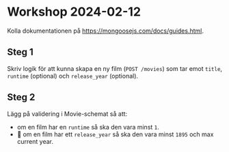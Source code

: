 # Workshop 2024-02-12

Kolla dokumentationen på <https://mongoosejs.com/docs/guides.html>.

## Steg 1

Skriv logik för att kunna skapa en ny film (`POST /movies`) som tar emot `title`, `runtime` (optional) och `release_year` (optional).

## Steg 2

Lägg på validering i Movie-schemat så att:

* om en film har en `runtime` så ska den vara minst `1`.
* 🌟 om en film har ett `release_year` så ska den vara minst `1895` och max current year.
